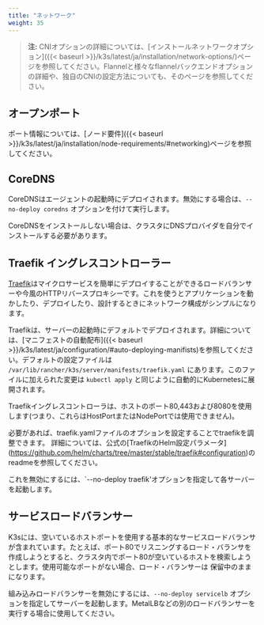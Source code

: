 ```yaml
---
title: "ネットワーク"
weight: 35
---
```


>**注:** CNIオプションの詳細については、[インストールネットワークオプション]({{< baseurl >}}/k3s/latest/ja/installation/network-options/)ページを参照してください。Flannelと様々なflannelバックエンドオプションの詳細や、独自のCNIの設定方法についても、そのページを参照してください。

オープンポート
----------
ポート情報については、[ノード要件]({{< baseurl >}}/k3s/latest/ja/installation/node-requirements/#networking)ページを参照してください。

CoreDNS
-------

CoreDNSはエージェントの起動時にデプロイされます。無効にする場合は、`--no-deploy coredns` オプションを付けて実行します。

CoreDNSをインストールしない場合は、クラスタにDNSプロバイダを自分でインストールする必要があります。

Traefik イングレスコントローラー
--------------------------
[Traefik](https://traefik.io/)はマイクロサービスを簡単にデプロイすることができるロードバランサーや今風のHTTPリバースプロキシーです。これを使うとアプリケーションを動かしたり、デプロイしたり、設計するときにネットワーク構成がシンプルになります。

Traefikは、サーバーの起動時にデフォルトでデプロイされます。詳細については、[マニフェストの自動配布]({{< baseurl >}}/k3s/latest/ja/configuration/#auto-deploying-manifists)を参照してください。デフォルトの設定ファイルは `/var/lib/rancher/k3s/server/manifests/traefik.yaml` にあります。このファイルに加えられた変更は `kubectl apply` と同じように自動的にKubernetesに展開されます。

Traefikイングレスコントローラは、ホストのポート80,443および8080を使用します(つまり、これらはHostPortまたはNodePortでは使用できません)。

必要があれば、traefik.yamlファイルのオプションを設定することでtraefikを調整できます。
詳細については、公式の[TraefikのHelm設定パラメータ] (https://github.com/helm/charts/tree/master/stable/traefik#configuration)のreadmeを参照してください。

これを無効にするには、`--no-deploy traefik'オプションを指定して各サーバーを起動します。

サービスロードバランサー
---------------------

K3sには、空いているホストポートを使用する基本的なサービスロードバランサが含まれています。たとえば、ポート80でリスニングするロード・バランサを作成しようとすると、クラスタ内でポート80が空いているホストを検索しようとします。使用可能なポートがない場合、ロード・バランサーは 保留中のままになります。

組み込みロードバランサーを無効にするには、`--no-deploy servicelb` オプションを指定してサーバーを起動します。MetalLBなどの別のロードバランサーを実行する場合に使用してください。
